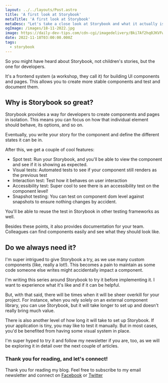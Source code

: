 ```yaml
---
layout: ../../layouts/Post.astro
title: 'A first look at Storybook'
metaTitle: 'A first look at Storybook'
metaDesc: "Let's take a close look at Storybook and what it actually is"
ogImage: /images/18-11-2022.jpg
image: https://daily-dev-tips.com/cdn-cgi/imagedelivery/Bki7Af2hq0JKVFw1XYYMQg/ea23b208-b3bc-4c60-086d-61f405cb2a00
date: 2022-11-18T03:00:00.000Z
tags:
  - storybook
---
```


So you might have heard about Storybook, not children's stories, but the one for developers.

It's a frontend system (a workshop, they call it) for building UI components and pages.
This allows you to create more stable components and test and document them.

## Why is Storybook so great?

Storybook provides a way for developers to create components and pages in isolation. This means you can focus on how that individual element should behave, its options, and so on.

Eventually, you write your story for the component and define the different states it can be in.

After this, we get a couple of cool features:

- Spot test: Run your Storybook, and you'll be able to view the component and see if it is showing as expected.
- Visual tests: Automated tests to see if your component still renders as the previous test
- Interaction test: Test how it behaves on user interaction
- Accessibility test: Super cool to see there is an accessibility test on the component level!
- Snapshot testing: You can test on component dom level against snapshots to ensure nothing changes by accident.

You'll be able to reuse the test in Storybook in other testing frameworks as well.

Besides these points, it also provides documentation for your team. Colleagues can find components easily and see what they should look like.

## Do we always need it?

I'm super intrigued to give Storybook a try, as we use many custom components (like, really a lot!). This becomes a pain to maintain as some code someone else writes might accidentally impact a component.

I'm writing this series around Storybook to try it before implementing it.
I want to experience what it's like and if it can be helpful.

But, with that said, there will be times when it will be sheer overkill for your project.
For instance, when you rely solely on an external component library, you can use Storybook, but it will take longer to set up and doesn't really bring much value.

There is also another level of how long it will take to set up Storybook.
If your application is tiny, you may like to test it manually.
But in most cases, you'd be benefited from having some visual system in place.

I'm super hyped to try it and follow my newsletter if you are, too, as we will be exploring it in detail over the next couple of articles.

### Thank you for reading, and let's connect!

Thank you for reading my blog. Feel free to subscribe to my email newsletter and connect on [Facebook](https://www.facebook.com/DailyDevTipsBlog) or [Twitter](https://twitter.com/DailyDevTips1)
